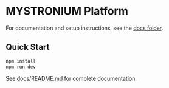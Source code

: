 # MYSTRONIUM Platform

For documentation and setup instructions, see the [docs folder](docs/).

## Quick Start

```bash
npm install
npm run dev
```

See [docs/README.md](docs/README.md) for complete documentation. 